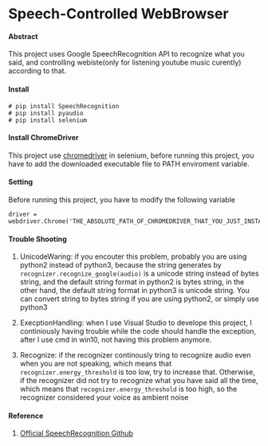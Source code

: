# Speech-Controlled WebBrowser

#### Abstract
This project uses Google SpeechRecognition API to recognize what you said, and controlling webiste(only for listening youtube music curently) according to that.


#### Install
```
# pip install SpeechRecognition
# pip install pyaudio
# pip install selenium
```

#### Install ChromeDriver
This project use [chromedriver](http://chromedriver.chromium.org/) in selenium, before running this project, you have to add the downloaded executable file to PATH enviroment variable.

#### Setting
Before running this project, you have to modify the following variable
```
driver = webdriver.Chrome('THE_ABSOLUTE_PATH_OF_CHROMEDRIVER_THAT_YOU_JUST_INSTALLED')
```

#### Trouble Shooting
1. UnicodeWaring: if you encouter this problem, probably you are using python2 instead of python3, because the string generates by ```recognizer.recognize_google(audio)``` is a unicode string instead of bytes string, and the default string format in python2 is bytes string, in the other hand, the default string format in python3 is unicode string. You can convert string to bytes string if you are using python2, or simply use python3 

2. ExecptionHandling: when I use Visual Studio to develope this project, I continiously having trouble while the code should handle the exception, after I use cmd in win10, not having this problem anymore. 

3.  Recognize: if the recognizer continously tring to recognize audio even when you are not speaking, which means that ```recognizer.energy_threshold``` is too low, try to increase that. Otherwise, if the recognizer did not try to recognize what you have said all the time, which means that ```recognizer.energy_threshold``` is too high, so the recognizer considered your voice as ambient noise 


#### Reference
1. [Official SpeechRecognition Github](https://github.com/Uberi/speech_recognition)
